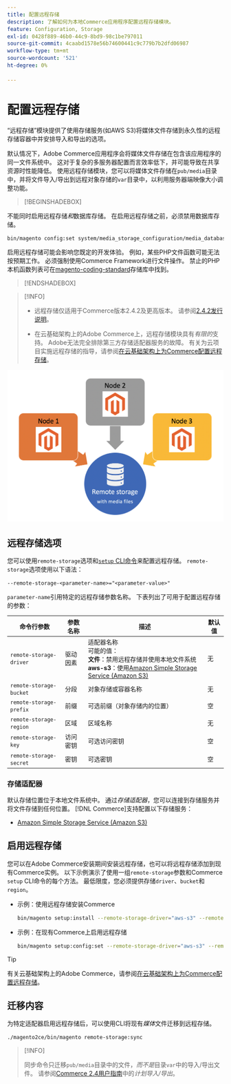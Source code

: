 ```yaml
---
title: 配置远程存储
description: 了解如何为本地Commerce应用程序配置远程存储模块。
feature: Configuration, Storage
exl-id: 0428f889-46b0-44c9-8bd9-98c1be797011
source-git-commit: 4caabd1578e56b74600441c9c779b7b2dfd06987
workflow-type: tm+mt
source-wordcount: '521'
ht-degree: 0%

---
```


# 配置远程存储

“远程存储”模块提供了使用存储服务(如AWS S3)将媒体文件存储到永久性的远程存储容器中并安排导入和导出的选项。

默认情况下，Adobe Commerce应用程序会将媒体文件存储在包含该应用程序的同一文件系统中。 这对于复杂的多服务器配置而言效率低下，并可能导致在共享资源时性能降低。 使用远程存储模块，您可以将媒体文件存储在`pub/media`目录中，并将文件导入/导出到远程对象存储的`var`目录中，以利用服务器端映像大小调整功能。

>[!BEGINSHADEBOX]

不能同时启用远程存储&#x200B;_和_&#x200B;数据库存储。 在启用远程存储之前，必须禁用数据库存储。

```bash
bin/magento config:set system/media_storage_configuration/media_database 0
```

启用远程存储可能会影响您既定的开发体验。 例如，某些PHP文件函数可能无法按预期工作。 必须强制使用Commerce Framework进行文件操作。 禁止的PHP本机函数列表可在[magento-coding-standard](https://github.com/magento/magento-coding-standard/blob/develop/Magento2/Sniffs/Functions/DiscouragedFunctionSniff.php)存储库中找到。

>[!ENDSHADEBOX]

>[!INFO]
>
>- 远程存储仅适用于Commerce版本2.4.2及更高版本。 请参阅[2.4.2发行说明](https://experienceleague.adobe.com/en/docs/commerce-operations/release/notes/magento-open-source/2-4-2)。
>
>- 在云基础架构上的Adobe Commerce上，远程存储模块具有&#x200B;_有限的_&#x200B;支持。 Adobe无法完全排除第三方存储适配器服务的故障。 有关为云项目实施远程存储的指导，请参阅[在云基础架构上为Commerce配置远程存储](cloud-support.md)。

![说明本地存储与云存储之间关系的远程存储配置架构图](../../assets/configuration/remote-storage-schema.png)

## 远程存储选项

您可以使用`remote-storage`选项和[`setup` CLI命令](../../installation/tutorials/deployment.md)来配置远程存储。 `remote-storage`选项使用以下语法：

```text
--remote-storage-<parameter-name>="<parameter-value>"
```

`parameter-name`引用特定的远程存储参数名称。 下表列出了可用于配置远程存储的参数：

| 命令行参数 | 参数名称 | 描述 | 默认值 |
|--- |--- |--- |--- |
| `remote-storage-driver` | 驱动因素 | 适配器名称<br>可能的值： <br>**文件**：禁用远程存储并使用本地文件系统&#x200B;<br>**aws-s3**：使用[Amazon Simple Storage Service (Amazon S3)](remote-storage-aws-s3.md) | 无 |
| `remote-storage-bucket` | 分段 | 对象存储或容器名称 | 无 |
| `remote-storage-prefix` | 前缀 | 可选前缀（对象存储内的位置） | 空 |
| `remote-storage-region` | 区域 | 区域名称 | 无 |
| `remote-storage-key` | 访问密钥 | 可选访问密钥 | 空 |
| `remote-storage-secret` | 密钥 | 可选密钥 | 空 |

### 存储适配器

默认存储位置位于本地文件系统中。 通过&#x200B;_存储适配器_，您可以连接到存储服务并将文件存储到任何位置。 [!DNL Commerce]支持配置以下存储服务：

- [Amazon Simple Storage Service (Amazon S3)](remote-storage-aws-s3.md)

## 启用远程存储

您可以在Adobe Commerce安装期间安装远程存储，也可以将远程存储添加到现有Commerce实例。 以下示例演示了使用一组`remote-storage`参数和Commerce `setup` CLI命令的每个方法。 最低限度，您必须提供存储`driver`、`bucket`和`region`。

- 示例：使用远程存储安装Commerce

  ```bash
  bin/magento setup:install --remote-storage-driver="aws-s3" --remote-storage-bucket="myBucket" --remote-storage-region="us-east-1"
  ```

- 示例：在现有Commerce上启用远程存储

  ```bash
  bin/magento setup:config:set --remote-storage-driver="aws-s3" --remote-storage-bucket="myBucket" --remote-storage-region="us-east-1"
  ```

>[!TIP]
>
>有关云基础架构上的Adobe Commerce，请参阅[在云基础架构上为Commerce配置远程存储](cloud-support.md)。

## 迁移内容

为特定适配器启用远程存储后，可以使用CLI将现有&#x200B;_媒体_&#x200B;文件迁移到远程存储。

```bash
./magento2ce/bin/magento remote-storage:sync
```

>[!INFO]
>
>同步命令只迁移`pub/media`目录中的文件，_而不是_&#x200B;目录`var`中的导入/导出文件。 请参阅[Commerce 2.4用户指南](https://experienceleague.adobe.com/docs/commerce-admin/systems/data-transfer/data-scheduled-import-export.html)中的&#x200B;_计划导入/导出_。

<!-- link definitions -->

[import-export]: https://docs.magento.com/user-guide/system/data-scheduled-import-export.html
